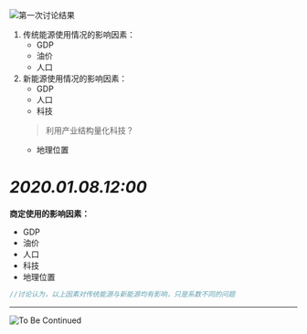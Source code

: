
![第一次讨论结果](https://i.loli.net/2020/01/08/Yo6FXhMW7aKirxg.png "第一次讨论结果")

1. 传统能源使用情况的影响因素：  
    - GDP 
    - 油价
    - 人口  
2. 新能源使用情况的影响因素：  
    - GDP  
    - 人口  
    - 科技
    > 利用产业结构量化科技？
    - 地理位置

# ***2020.01.08.12:00***
**商定使用的影响因素：**
- GDP
- 油价
- 人口
- 科技
- 地理位置  
```C++
//讨论认为，以上因素对传统能源与新能源均有影响，只是系数不同的问题
```
******
![To Be Continued](https://www.geek.com/wp-content/uploads/2017/06/to-be-continued-625x448.jpg "BGM: Roundabout-Yes")
